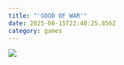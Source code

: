```yaml
---
title: "'GOOD OF WAR'"
date: 2025-08-15T22:40:25.856Z
category: games
---
```

![](/images/uploads/1000109398.jpg)